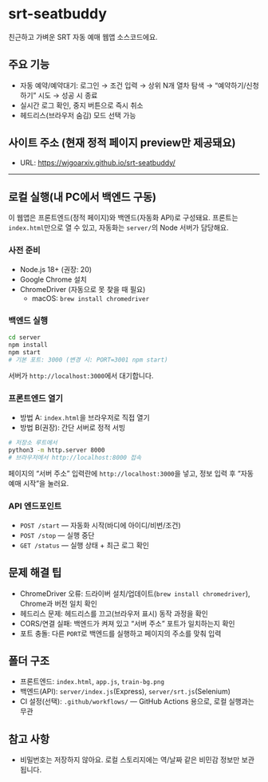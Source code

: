 # srt-seatbuddy

친근하고 가벼운 SRT 자동 예매 웹앱 소스코드에요.

## 주요 기능

- 자동 예약/예약대기: 로그인 → 조건 입력 → 상위 N개 열차 탐색 → “예약하기/신청하기” 시도 → 성공 시 종료
- 실시간 로그 확인, 중지 버튼으로 즉시 취소
- 헤드리스(브라우저 숨김) 모드 선택 가능

## 사이트 주소 (현재 정적 페이지 preview만 제공돼요)

- URL: https://wjgoarxiv.github.io/srt-seatbuddy/

---

## 로컬 실행(내 PC에서 백엔드 구동)

이 웹앱은 프론트엔드(정적 페이지)와 백엔드(자동화 API)로 구성돼요. 프론트는 `index.html`만으로 열 수 있고, 자동화는 `server/`의 Node 서버가 담당해요.

### 사전 준비

- Node.js 18+ (권장: 20)
- Google Chrome 설치
- ChromeDriver (자동으로 못 찾을 때 필요)
  - macOS: `brew install chromedriver`

### 백엔드 실행

```bash
cd server
npm install
npm start
# 기본 포트: 3000 (변경 시: PORT=3001 npm start)
```

서버가 `http://localhost:3000`에서 대기합니다.

### 프론트엔드 열기

- 방법 A: `index.html`을 브라우저로 직접 열기
- 방법 B(권장): 간단 서버로 정적 서빙

```bash
# 저장소 루트에서
python3 -m http.server 8000
# 브라우저에서 http://localhost:8000 접속
```

페이지의 “서버 주소” 입력란에 `http://localhost:3000`을 넣고, 정보 입력 후 “자동 예매 시작”을 눌러요.

### API 엔드포인트

- `POST /start` — 자동화 시작(바디에 아이디/비번/조건)
- `POST /stop` — 실행 중단
- `GET /status` — 실행 상태 + 최근 로그 확인

## 문제 해결 팁

- ChromeDriver 오류: 드라이버 설치/업데이트(`brew install chromedriver`), Chrome과 버전 일치 확인
- 헤드리스 문제: 헤드리스를 끄고(브라우저 표시) 동작 과정을 확인
- CORS/연결 실패: 백엔드가 켜져 있고 “서버 주소” 포트가 일치하는지 확인
- 포트 충돌: 다른 `PORT`로 백엔드를 실행하고 페이지의 주소를 맞춰 입력

## 폴더 구조

- 프론트엔드: `index.html`, `app.js`, `train-bg.png`
- 백엔드(API): `server/index.js`(Express), `server/srt.js`(Selenium)
- CI 설정(선택): `.github/workflows/` — GitHub Actions 용으로, 로컬 실행과는 무관

## 참고 사항

- 비밀번호는 저장하지 않아요. 로컬 스토리지에는 역/날짜 같은 비민감 정보만 보관됩니다.

